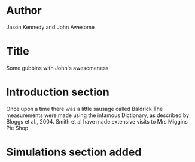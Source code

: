 # Author
Jason Kennedy and John Awesome

# Title
Some gubbins with John's awesomeness

# Introduction section
Once upon a time there was a little sausage called Baldrick
The measurements were made using the infamous Dictionary, as described by Bloggs et al., 2004.
Smith et al have made extensive visits to Mrs Miggins Pie Shop

# Simulations section added